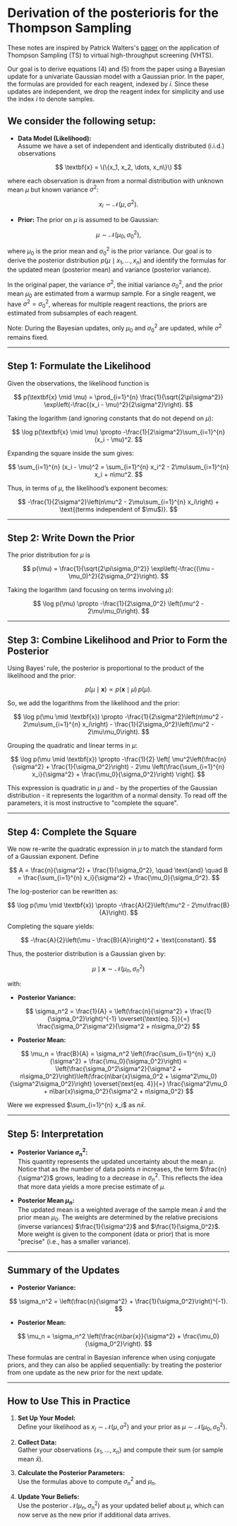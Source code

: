# Derivation of the posterioris for the Thompson Sampling

These notes are inspired by Patrick Walters's [paper](https://pubs.acs.org/doi/10.1021/acs.jcim.3c01790) on the application of Thompson Sampling (TS) to virtual high-throughput screening (VHTS).

Our goal is to derive equations (4) and (5) from the paper using a Bayesian update for a univariate Gaussian model with a Gaussian prior.
In the paper, the formulas are provided for each reagent, indexed by $i$.
Since these updates are independent, we drop the reagent index for simplicity and use the index $i$ to denote samples.

## We consider the following setup:
- **Data Model (Likelihood):**  
Assume we have a set of independent and identically distributed (i.i.d.) observations

$$
 \textbf{x} = \(\{x_1, x_2, \dots, x_n\}\)
$$

where each observation is drawn from a normal distribution with unknown mean $\mu$ but known variance $\sigma^2$:

$$
x_i \sim \mathcal{N}(\mu, \sigma^2).
$$

- **Prior:**
The prior on $\mu$ is assumed to be Gaussian:

$$
\mu \sim \mathcal{N}(\mu_0, \sigma_0^2),
$$

where $\mu_0$ is the prior mean and $\sigma_0^2$ is the prior variance.
Our goal is to derive the posterior distribution $p(\mu \mid x_1, \dots, x_n)$ and identify the formulas for the updated mean (posterior mean) and variance (posterior variance).

In the original paper, the variance $\sigma^2$, the initial variance $\sigma_0^2$, and the prior mean $\mu_0$ are estimated from a warmup sample. For a single reagent, we have $\sigma^2 = \sigma_0^2$, whereas for multiple reagent reactions, the priors are estimated from subsamples of each reagent.

Note: During the Bayesian updates, only $\mu_0$ and $\sigma_0^2$ are updated, while $\sigma^2$ remains fixed.

---

## Step 1: Formulate the Likelihood

Given the observations, the likelihood function is

$$
p(\textbf{x} \mid \mu) = \prod_{i=1}^{n} \frac{1}{\sqrt{2\pi\sigma^2}} \exp\left(-\frac{(x_i - \mu)^2}{2\sigma^2}\right).
$$

Taking the logarithm (and ignoring constants that do not depend on $\mu$):

$$
\log p(\textbf{x} \mid \mu) \propto -\frac{1}{2\sigma^2}\sum_{i=1}^{n}(x_i - \mu)^2.
$$

Expanding the square inside the sum gives:

$$
\sum_{i=1}^{n} (x_i - \mu)^2 = \sum_{i=1}^{n} x_i^2 - 2\mu\sum_{i=1}^{n} x_i + n\mu^2.
$$

Thus, in terms of $\mu$, the likelihood’s exponent becomes:

$$
-\frac{1}{2\sigma^2}\left(n\mu^2 - 2\mu\sum_{i=1}^{n} x_i\right) + \text{(terms independent of $\mu$)}.
$$

---

## Step 2: Write Down the Prior

The prior distribution for $\mu$ is

$$
p(\mu) = \frac{1}{\sqrt{2\pi\sigma_0^2}} \exp\left(-\frac{(\mu - \mu_0)^2}{2\sigma_0^2}\right).
$$

Taking the logarithm (and focusing on terms involving $\mu$):

$$
\log p(\mu) \propto -\frac{1}{2\sigma_0^2} \left(\mu^2 - 2\mu\mu_0\right).
$$

---

## Step 3: Combine Likelihood and Prior to Form the Posterior

Using Bayes’ rule, the posterior is proportional to the product of the likelihood and the prior:

$$
p(\mu \mid \textbf{x}) \propto p(\textbf{x} \mid \mu) \, p(\mu).
$$

So, we add the logarithms from the likelihood and the prior:

$$
\log p(\mu \mid \textbf{x}) \propto -\frac{1}{2\sigma^2}\left(n\mu^2 - 2\mu\sum_{i=1}^{n} x_i\right) - \frac{1}{2\sigma_0^2}\left(\mu^2 - 2\mu\mu_0\right).
$$

Grouping the quadratic and linear terms in $\mu$:

$$
\log p(\mu \mid \textbf{x}) \propto -\frac{1}{2} \left[ \mu^2\left(\frac{n}{\sigma^2} + \frac{1}{\sigma_0^2}\right) - 2\mu \left(\frac{\sum_{i=1}^{n} x_i}{\sigma^2} + \frac{\mu_0}{\sigma_0^2}\right) \right].
$$

This expression is quadratic in $\mu$ and - by the properties of the Gaussian distribution - it represents the logarithm of a normal density. To read off the parameters, it is most instructive to "complete the square".

---

## Step 4: Complete the Square

We now re-write the quadratic expression in $\mu$ to match the standard form of a Gaussian exponent. Define

$$
A = \frac{n}{\sigma^2} + \frac{1}{\sigma_0^2}, \quad \text{and} \quad B = \frac{\sum_{i=1}^{n} x_i}{\sigma^2} + \frac{\mu_0}{\sigma_0^2}.
$$

The log-posterior can be rewritten as:

$$
\log p(\mu \mid \textbf{x}) \propto -\frac{A}{2}\left(\mu^2 - 2\mu\frac{B}{A}\right).
$$

Completing the square yields:

$$
-\frac{A}{2}\left(\mu - \frac{B}{A}\right)^2 + \text{constant}.
$$

Thus, the posterior distribution is a Gaussian given by:

$$
\mu \mid \textbf{x} \sim \mathcal{N}\left(\mu_{n}, \sigma_{n}^2\right)
$$

with:

- **Posterior Variance:**
  
$$
  \sigma_n^2 = \frac{1}{A} = \left(\frac{n}{\sigma^2} + \frac{1}{\sigma_0^2}\right)^{-1} \overset{\text{eq. 5}}{=} \frac{\sigma_0^2\sigma^2}{\sigma^2 + n\sigma_0^2}
$$

- **Posterior Mean:**

$$
  \mu_n = \frac{B}{A} = \sigma_n^2 \left(\frac{\sum_{i=1}^{n} x_i}{\sigma^2} + \frac{\mu_0}{\sigma_0^2}\right) = \left(\frac{\sigma_0^2\sigma^2}{\sigma^2 + n\sigma_0^2}\right)\left(\frac{n\bar{x}\sigma_0^2 + \sigma^2\mu_0}{\sigma^2\sigma_0^2}\right) \overset{\text{eq. 4}}{=} \frac{\sigma^2\mu_0 + n\bar{x}\sigma_0^2}{\sigma^2 + n\sigma_0^2}
$$

Were we expressed $\sum_{i=1}^{n} x_i$ as $n\bar{x}$.

---

## Step 5: Interpretation

- **Posterior Variance $\sigma_n^2$:**  
  This quantity represents the updated uncertainty about the mean $\mu$. Notice that as the number of data points $n$ increases, the term $\frac{n}{\sigma^2}$ grows, leading to a decrease in $\sigma_n^2$. This reflects the idea that more data yields a more precise estimate of $\mu$.

- **Posterior Mean $\mu_n$:**  
  The updated mean is a weighted average of the sample mean $\bar{x}$ and the prior mean $\mu_0$. The weights are determined by the relative precisions (inverse variances) $\frac{1}{\sigma^2}$ and $\frac{1}{\sigma_0^2}$. More weight is given to the component (data or prior) that is more "precise" (i.e., has a smaller variance).

---

## Summary of the Updates

- **Posterior Variance:**

$$
  \sigma_n^2 = \left(\frac{n}{\sigma^2} + \frac{1}{\sigma_0^2}\right)^{-1}.
$$

- **Posterior Mean:**

$$
  \mu_n = \sigma_n^2 \left(\frac{n\bar{x}}{\sigma^2} + \frac{\mu_0}{\sigma_0^2}\right).
$$

These formulas are central in Bayesian inference when using conjugate priors, and they can also be applied sequentially: by treating the posterior from one update as the new prior for the next update.

---

## How to Use This in Practice

1. **Set Up Your Model:**  
   Define your likelihood as $x_i \sim \mathcal{N}(\mu, \sigma^2)$ and your prior as $\mu \sim \mathcal{N}(\mu_0, \sigma_0^2)$.

2. **Collect Data:**  
   Gather your observations $\{x_1, \dots, x_n\}$ and compute their sum (or sample mean $\bar{x}$).

3. **Calculate the Posterior Parameters:**  
   Use the formulas above to compute $\sigma_n^2$ and $\mu_n$.

4. **Update Your Beliefs:**  
   Use the posterior $\mathcal{N}(\mu_n, \sigma_n^2)$ as your updated belief about $\mu$, which can now serve as the new prior if additional data arrives.
